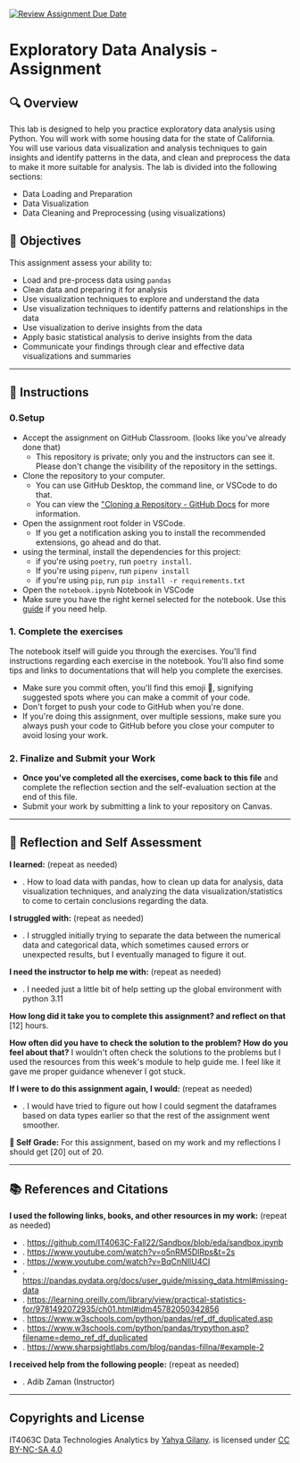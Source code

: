 [![Review Assignment Due Date](https://classroom.github.com/assets/deadline-readme-button-22041afd0340ce965d47ae6ef1cefeee28c7c493a6346c4f15d667ab976d596c.svg)](https://classroom.github.com/a/adY-NnME)
# Exploratory Data Analysis - Assignment

## 🔍 Overview
This lab is designed to help you practice exploratory data analysis using Python. You will work with some housing data for the state of California. You will use various data visualization and analysis techniques to gain insights and identify patterns in the data, and clean and preprocess the data to make it more suitable for analysis. The lab is divided into the following sections:

- Data Loading and Preparation
- Data Visualization
- Data Cleaning and Preprocessing (using visualizations)

## 🎯 Objectives
This assignment assess your ability to:
- Load and pre-process data using `pandas`
- Clean data and preparing it for analysis
- Use visualization techniques to explore and understand the data
- Use visualization techniques to identify patterns and relationships in the data
- Use visualization to derive insights from the data
- Apply basic statistical analysis to derive insights from the data
- Communicate your findings through clear and effective data visualizations and summaries

--------
## 📝 Instructions
### 0.Setup
- Accept the assignment on GitHub Classroom. (looks like you've already done that)
  - This repository is private; only you and the instructors can see it. Please don't change the visibility of the repository in the settings.
- Clone the repository to your computer.
  - You can use GitHub Desktop, the command line, or VSCode to do that.
  - You can view the ["Cloning a Repository - GitHub Docs](https://docs.github.com/en/repositories/creating-and-managing-repositories/cloning-a-repository?tool=webui) for more information.
- Open the assignment root folder in VSCode.
  - If you get a notification asking you to install the recommended extensions, go ahead and do that.
- using the terminal, install the dependencies for this project:
  - if you're using `poetry`, run `poetry install`.
  - If you're using `pipenv`, run `pipenv install`
  - if you're using `pip`, run `pip install -r requirements.txt`
- Open the `notebook.ipynb` Notebook in VSCode
- Make sure you have the right kernel selected for the notebook. Use this [guide](https://it4063c.github.io/guides/FAQ/vscode-jupyter) if you need help.

### 1. Complete the exercises
The notebook itself will guide you through the exercises. You'll find instructions regarding each exercise in the notebook.
You'll also find some tips and links to documentations that will help you complete the exercises.

- Make sure you commit often, you'll find this emoji 🚩, signifying suggested spots where you can make a commit of your code.
- Don't forget to push your code to GitHub when you're done.
- If you're doing this assignment, over multiple sessions, make sure you always push your code to GitHub before you close your computer to avoid losing your work.

### 2. Finalize and Submit your Work
- **Once you've completed all the exercises, come back to this file** and complete the reflection section and the self-evaluation section at the end of this file.
- Submit your work by submitting a link to your repository on Canvas.

---------------
## 💭 Reflection and Self Assessment

**I learned:** (repeat as needed)
- . How to load data with pandas, how to clean up data for analysis, data visualization techniques, and analyzing the data visualization/statistics to come to certain conclusions regarding the data.

**I struggled with:** (repeat as needed)
- . I struggled initially trying to separate the data between the numerical data and categorical data, which sometimes caused errors or unexpected results, but I eventually managed to figure it out.

**I need the instructor to help me with:** (repeat as needed)
- . I needed just a little bit of help setting up the global environment with python 3.11

**How long did it take you to complete this assignment? and reflect on that**
[12] hours.

**How often did you have to check the solution to the problem? How do you feel about that?**
I wouldn't often check the solutions to the problems but I used the resources from this week's module to help guide me. I feel like it gave me proper guidance whenever I got stuck.

**If I were to do this assignment again, I would:** (repeat as needed)
- . I would have tried to figure out how I could segment the dataframes based on data types earlier so that the rest of the assignment went smoother. 

**💯 Self Grade:** For this assignment, based on my work and my reflections I should get [20] out of 20.

--------------------
## 📚 References and Citations
**I used the following links, books, and other resources in my work:** (repeat as needed)
- . https://github.com/IT4063C-Fall22/Sandbox/blob/eda/sandbox.ipynb
- . https://www.youtube.com/watch?v=o5nRM5DlRps&t=2s
- . https://www.youtube.com/watch?v=BqCnNIlU4CI
- . https://pandas.pydata.org/docs/user_guide/missing_data.html#missing-data
- . https://learning.oreilly.com/library/view/practical-statistics-for/9781492072935/ch01.html#idm45782050342856
- . https://www.w3schools.com/python/pandas/ref_df_duplicated.asp
- . https://www.w3schools.com/python/pandas/trypython.asp?filename=demo_ref_df_duplicated
- . https://www.sharpsightlabs.com/blog/pandas-fillna/#example-2
  
**I received help from the following people:** (repeat as needed)
- . Adib Zaman (Instructor)

---
## Copyrights and License
IT4063C Data Technologies Analytics by [Yahya Gilany](https://yahyagilany.io). is licensed under [CC BY-NC-SA 4.0](https://creativecommons.org/licenses/by-nc-sa/4.0/)
